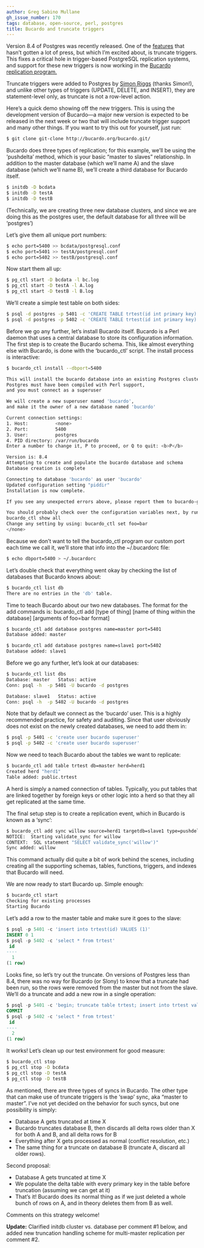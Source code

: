 ```yaml
---
author: Greg Sabino Mullane
gh_issue_number: 170
tags: database, open-source, perl, postgres
title: Bucardo and truncate triggers
---
```


Version 8.4 of Postgres was recently released. One of the [features](https://www.postgresql.org/docs/8.4/static/release-8-4.html) that hasn’t gotten a lot of press, but which I’m excited about, is truncate triggers. This fixes a critical hole in trigger-based PostgreSQL replication systems, and support for these new triggers is now working in the [Bucardo replication program.](https://bucardo.org)

Truncate triggers were added to Postgres by [Simon Riggs](https://wiki.postgresql.org/wiki/Simon_Riggs%27_Development_Projects) (thanks Simon!), and unlike other types of triggers (UPDATE, DELETE, and INSERT), they are statement-level only, as truncate is not a row-level action.

Here’s a quick demo showing off the new triggers. This is using the development version of Bucardo—​a major new version is expected to be released in the next week or two that will include truncate trigger support and many other things. If you want to try this out for yourself, just run:

```bash
$ git clone git-clone http://bucardo.org/bucardo.git/
```

Bucardo does three types of replication; for this example, we’ll be using the ‘pushdelta’ method, which is your basic “master to slaves” relationship. In addition to the master database (which we’ll name A) and the slave database (which we’ll name B), we’ll create a third database for Bucardo itself.

```bash
$ initdb -D bcdata
$ initdb -D testA 
$ initdb -D testB 
```

(Technically, we are creating three new database clusters, and since we are doing this as the postgres user, the default database for all three will be ‘postgres’)

Let’s give them all unique port numbers:

```bash
$ echo port=5400 >> bcdata/postgresql.conf
$ echo port=5401 >> testA/postgresql.conf 
$ echo port=5402 >> testB/postgresql.conf 
```

Now start them all up:

```bash
$ pg_ctl start -D bcdata -l bc.log
$ pg_ctl start -D testA -l A.log
$ pg_ctl start -D testB -l B.log
```

We’ll create a simple test table on both sides:

```bash
$ psql -d postgres -p 5401 -c 'CREATE TABLE trtest(id int primary key)'
$ psql -d postgres -p 5402 -c 'CREATE TABLE trtest(id int primary key)'
```

Before we go any further, let’s install Bucardo itself. Bucardo is a Perl daemon that uses a central database to store its configuration information. The first step is to create the Bucardo schema. This, like almost everything else with Bucardo, is done with the ‘bucardo_ctl’ script. The install process is interactive:

```bash
$ bucardo_ctl install --dbport=5400

This will install the bucardo database into an existing Postgres cluster.
Postgres must have been compiled with Perl support,
and you must connect as a superuser

We will create a new superuser named 'bucardo',
and make it the owner of a new database named 'bucardo'

Current connection settings:
1. Host:          <none>
2. Port:          5400
3. User:          postgres
4. PID directory: /var/run/bucardo
Enter a number to change it, P to proceed, or Q to quit: <b>P</b>

Version is: 8.4
Attempting to create and populate the bucardo database and schema
Database creation is complete

Connecting to database 'bucardo' as user 'bucardo'
Updated configuration setting "piddir"
Installation is now complete.

If you see any unexpected errors above, please report them to bucardo-general@bucardo.org

You should probably check over the configuration variables next, by running:
bucardo_ctl show all
Change any setting by using: bucardo_ctl set foo=bar
</none>
```

Because we don’t want to tell the bucardo_ctl program our custom port each time we call it, we’ll store that info into the ~/.bucardorc file:

```bash
$ echo dbport=5400 > ~/.bucardorc
```

Let’s double check that everything went okay by checking the list of databases that Bucardo knows about:

```bash
$ bucardo_ctl list db
There are no entries in the 'db' table.
```

Time to teach Bucardo about our two new databases. The format for the add commands is: bucardo_ctl add [type of thing] [name of thing within the database] [arguments of foo=bar format]

```bash
$ bucardo_ctl add database postgres name=master port=5401
Database added: master

$ bucardo_ctl add database postgres name=slave1 port=5402
Database added: slave1
```

Before we go any further, let’s look at our databases:

```bash
$ bucardo_ctl list dbs
Database: master   Status: active
Conn: psql -h  -p 5401 -U bucardo -d postgres

Database: slave1   Status: active
Conn: psql -h  -p 5402 -U bucardo -d postgres
```

Note that by default we connect as the ‘bucardo’ user. This is a highly recommended practice, for safety and auditing. Since that user obviously does not exist on the newly created databases, we need to add them in:

```bash
$ psql -p 5401 -c 'create user bucardo superuser'
$ psql -p 5402 -c 'create user bucardo superuser'
```

Now we need to teach Bucardo about the tables we want to replicate:

```bash
$ bucardo_ctl add table trtest db=master herd=herd1
Created herd "herd1"
Table added: public.trtest
```

A herd is simply a named connection of tables. Typically, you put tables that are linked together by foreign keys or other logic into a herd so that they all get replicated at the same time.

The final setup step is to create a replication event, which in Bucardo is known as a ‘sync’:

```bash
$ bucardo_ctl add sync willow source=herd1 targetdb=slave1 type=pushdelta
NOTICE:  Starting validate_sync for willow
CONTEXT:  SQL statement "SELECT validate_sync('willow')"
Sync added: willow
```

This command actually did quite a bit of work behind the scenes, including creating all the supporting schemas, tables, functions, triggers, and indexes that Bucardo will need.

We are now ready to start Bucardo up. Simple enough:

```bash
$ bucardo_ctl start
Checking for existing processes
Starting Bucardo
```

Let’s add a row to the master table and make sure it goes to the slave:

```sql
$ psql -p 5401 -c 'insert into trtest(id) VALUES (1)'
INSERT 0 1
$ psql -p 5402 -c 'select * from trtest'
 id
----
  1
(1 row)
```

Looks fine, so let’s try out the truncate. On versions of Postgres less than 8.4, there was no way for Bucardo (or Slony) to know that a truncate had been run, so the rows were removed from the master but not from the slave. We’ll do a truncate and add a new row in a single operation:

```sql
$ psql -p 5401 -c 'begin; truncate table trtest; insert into trtest values (2); commit'
COMMIT
$ psql -p 5402 -c 'select * from trtest'
 id
----
  2
(1 row)
```

It works! Let’s clean up our test environment for good measure:

```bash
$ bucardo_ctl stop
$ pg_ctl stop -D bcdata
$ pg_ctl stop -D testA
$ pg_ctl stop -D testB
```

As mentioned, there are three types of syncs in Bucardo. The other type that can make use of truncate triggers is the ‘swap’ sync, aka “master to master”. I’ve not yet decided on the behavior for such syncs, but one possibility is simply:

- Database A gets truncated at time X
- Bucardo truncates database B, then discards all delta rows older than X for both A and B, and all delta rows for B
- Everything after X gets processed as normal (conflict resolution, etc.)
- The same thing for a truncate on database B (truncate A, discard all older rows).

Second proposal:

- Database A gets truncated at time X
- We populate the delta table with every primary key in the table before truncation (assuming we can get at it)
- That’s it! Bucardo does its normal thing as if we just deleted a whole bunch of rows on A, and in theory deletes them from B as well.

Comments on this strategy welcome!

**Update:** Clarified initdb cluster vs. database per comment #1 below, and added new truncation handling scheme for multi-master replication per comment #2.
